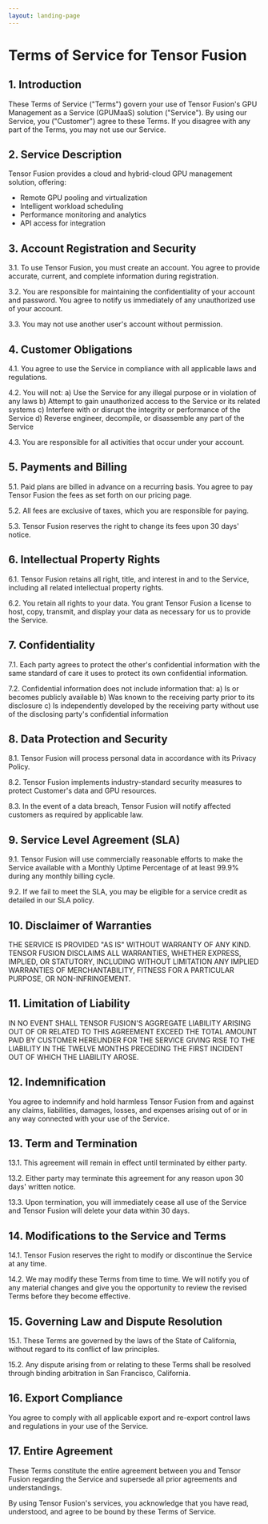 ```yaml
---
layout: landing-page
---
```

# Terms of Service for Tensor Fusion

## 1. Introduction
These Terms of Service ("Terms") govern your use of Tensor Fusion's GPU Management as a Service (GPUMaaS) solution ("Service"). By using our Service, you ("Customer") agree to these Terms. If you disagree with any part of the Terms, you may not use our Service.

## 2. Service Description
Tensor Fusion provides a cloud and hybrid-cloud GPU management solution, offering:
- Remote GPU pooling and virtualization
- Intelligent workload scheduling
- Performance monitoring and analytics
- API access for integration

## 3. Account Registration and Security
3.1. To use Tensor Fusion, you must create an account. You agree to provide accurate, current, and complete information during registration.

3.2. You are responsible for maintaining the confidentiality of your account and password. You agree to notify us immediately of any unauthorized use of your account.

3.3. You may not use another user's account without permission.

## 4. Customer Obligations
4.1. You agree to use the Service in compliance with all applicable laws and regulations.

4.2. You will not:
   a) Use the Service for any illegal purpose or in violation of any laws
   b) Attempt to gain unauthorized access to the Service or its related systems
   c) Interfere with or disrupt the integrity or performance of the Service
   d) Reverse engineer, decompile, or disassemble any part of the Service

4.3. You are responsible for all activities that occur under your account.

## 5. Payments and Billing
5.1. Paid plans are billed in advance on a recurring basis. You agree to pay Tensor Fusion the fees as set forth on our pricing page.

5.2. All fees are exclusive of taxes, which you are responsible for paying.

5.3. Tensor Fusion reserves the right to change its fees upon 30 days' notice.

## 6. Intellectual Property Rights
6.1. Tensor Fusion retains all right, title, and interest in and to the Service, including all related intellectual property rights.

6.2. You retain all rights to your data. You grant Tensor Fusion a license to host, copy, transmit, and display your data as necessary for us to provide the Service.

## 7. Confidentiality
7.1. Each party agrees to protect the other's confidential information with the same standard of care it uses to protect its own confidential information.

7.2. Confidential information does not include information that:
   a) Is or becomes publicly available
   b) Was known to the receiving party prior to its disclosure
   c) Is independently developed by the receiving party without use of the disclosing party's confidential information

## 8. Data Protection and Security
8.1. Tensor Fusion will process personal data in accordance with its Privacy Policy.

8.2. Tensor Fusion implements industry-standard security measures to protect Customer's data and GPU resources.

8.3. In the event of a data breach, Tensor Fusion will notify affected customers as required by applicable law.

## 9. Service Level Agreement (SLA)
9.1. Tensor Fusion will use commercially reasonable efforts to make the Service available with a Monthly Uptime Percentage of at least 99.9% during any monthly billing cycle.

9.2. If we fail to meet the SLA, you may be eligible for a service credit as detailed in our SLA policy.

## 10. Disclaimer of Warranties
THE SERVICE IS PROVIDED "AS IS" WITHOUT WARRANTY OF ANY KIND. TENSOR FUSION DISCLAIMS ALL WARRANTIES, WHETHER EXPRESS, IMPLIED, OR STATUTORY, INCLUDING WITHOUT LIMITATION ANY IMPLIED WARRANTIES OF MERCHANTABILITY, FITNESS FOR A PARTICULAR PURPOSE, OR NON-INFRINGEMENT.

## 11. Limitation of Liability
IN NO EVENT SHALL TENSOR FUSION'S AGGREGATE LIABILITY ARISING OUT OF OR RELATED TO THIS AGREEMENT EXCEED THE TOTAL AMOUNT PAID BY CUSTOMER HEREUNDER FOR THE SERVICE GIVING RISE TO THE LIABILITY IN THE TWELVE MONTHS PRECEDING THE FIRST INCIDENT OUT OF WHICH THE LIABILITY AROSE.

## 12. Indemnification
You agree to indemnify and hold harmless Tensor Fusion from and against any claims, liabilities, damages, losses, and expenses arising out of or in any way connected with your use of the Service.

## 13. Term and Termination
13.1. This agreement will remain in effect until terminated by either party.

13.2. Either party may terminate this agreement for any reason upon 30 days' written notice.

13.3. Upon termination, you will immediately cease all use of the Service and Tensor Fusion will delete your data within 30 days.

## 14. Modifications to the Service and Terms
14.1. Tensor Fusion reserves the right to modify or discontinue the Service at any time.

14.2. We may modify these Terms from time to time. We will notify you of any material changes and give you the opportunity to review the revised Terms before they become effective.

## 15. Governing Law and Dispute Resolution
15.1. These Terms are governed by the laws of the State of California, without regard to its conflict of law principles.

15.2. Any dispute arising from or relating to these Terms shall be resolved through binding arbitration in San Francisco, California.

## 16. Export Compliance
You agree to comply with all applicable export and re-export control laws and regulations in your use of the Service.

## 17. Entire Agreement
These Terms constitute the entire agreement between you and Tensor Fusion regarding the Service and supersede all prior agreements and understandings.

By using Tensor Fusion's services, you acknowledge that you have read, understood, and agree to be bound by these Terms of Service.